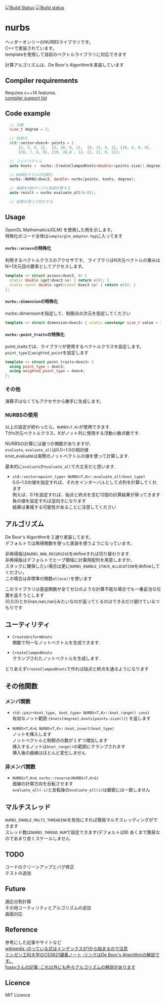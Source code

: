 [![Build Status](https://travis-ci.org/mocabe/nurbs.svg?branch=master)](https://travis-ci.org/mocabe/nurbs) [![Build status](https://ci.appveyor.com/api/projects/status/r5slhpbsgb7mny1r?svg=true)](https://ci.appveyor.com/project/mocabe/nurbs)
# nurbs
ヘッダーオンリーのNURBSライブラリです。  
C++で実装されています。  
templateを使用して自前のベクトルライブラリに対応できます  

計算アルゴリズムは、De Boor's Algorithmを実装しています  

## Compiler requirements
Requires c++14 features.  
[compiler support list](http://en.cppreference.com/w/cpp/compiler_support)

## Code example
```cpp
  // 次数
  size_t degree = 3;

  // 制御点
  std::vector<dvec4> points = {
      {2, 5, 0, 1},  {3, 10, 0, 1},  {8, 13, 0, 1}, {10, 4, 0, 0},
      {20, 7, 0, 0}, {19, 20,0 , 1}, {1, 21, 0, 1}};

  // ノットベクトル
  auto knots =  nurbs::CreateClampedKnots<double>(points.size(),degree);

  // NURBSクラスの初期化
  nurbs::NURBS<dvec3, double> nurbs{points, knots, degree};

  // 曲線を100サンプル程度計算する
  auto result = nurbs.evaluate_all(0.01);

  // 結果を使って何かする
```

## Usage  
OpenGL Mathematics(GLM) を使用した例を示します。  
特殊化のコード全体は`sample/glm_adaptor.hpp`に入ってます  

#### `nurbs::access`の特殊化
利用するベクトルクラスのアクセサです。
ライブラリはN次元ベクトルの重みはN+1次元目の要素としてアクセスします。

``` cpp
template <> struct access<dvec3, 0> {
  static double &get(dvec3 &v) { return v[0]; }
  static const double &get(const dvec3 &v) { return v[0]; }
};
```

#### `nurbs::dimension`の特殊化
nurbs::dimensionを指定して、制御点の次元を指定してください

``` cpp
template <> struct dimension<dvec3> { static constexpr size_t value = 3; };
```

#### `nurbs::point_traits`の特殊化
point_traitsでは、ライブラリが使用するベクトルクラスを設定します。
`point_type`と`weighted_point`を設定します

``` cpp
template <> struct point_traits<dvec3> {
  using point_type = dvec3;
  using weighted_point_type = dvec4;
};
```

### その他
演算子はなくてもアクセサから勝手に生成します。  


### NURBSの使用
以上の設定が終わったら、`NURBS<T,K>`が使用できます.    
Tがn次元ベクトルクラス、Kがノット列に使用する浮動小数点数です.  

NURBSの計算には幾つか関数がありますが、  
`evaluate`, `evaluate_all`は0.0~1.0の相対値  
knot_evaluateは実際のノットベクトルの値を使って計算します.  

基本的に`evaluate`か`evaluate_all`で大丈夫だと思います.  


- `std::vector<wpoint_type> NURBS<T,K>::evaluate_all(knot_type)`  
0.0~1.0の値を指定すれば、それをインターバルとして点列を計算してくれます  
例えば、0.1を設定すれば、始点と終点を含む12個の計算結果が帰ってきます  
負の値を設定すれば逆向きになります  
結果は重複する可能性があることに注意してください  


## アルゴリズム
De Boor's Algorithmを２通り実装してます。  
デフォルトでは再帰関数を使った実装を使うようになっています。  

非再帰版は```NURBS_NON_RECURSIVE```をdefineすれば切り替わります.  
非再帰版はデフォルトでヒープ領域に計算用配列を用意しますが、  
スタックに確保したい場合は更に```NURBS_ENABLE_STACK_ALLOCATION```をdefineしてください。  
この場合は非標準の関数```alloca()```を使います  

このライブラリは基底関数が全てゼロのような計算不能な場合でも一番妥当な位置を返そうとします  
{0,0,0}とか{nan,nan,nan}みたいなのが返ってくるのはできるだけ避けているつもりです

## ユーティリティ  
- `CreateUniformKnots`  
  関数で均一なノットベクトルを生成できます.  

- `CreateClampedKnots`  
  クランプされたノットベクトルを生成します.  

とりあえず`CreateClampedKnots`で作れば始点と終点を通るようになります  

## その他関数

### メンバ関数  

- `std::pair<knot_type, knot_type> NURBS<T,K>::knot_range() const`  
  有効なノット範囲 `{knots[degree],knots[points.size()]}` を返します  

- `NURBS<T,K>& NURBS<T,K>::knot_insert(knot_type)`  
  ノットを挿入します  
  ノットベクトルと制御点の数が１ずつ増加します  
  挿入するノットは`knot_range()`の範囲にクランプされます  
  挿入後の曲線はほとんど変化しません

### 非メンバ関数  

- `NURBS<T,K>& nurbs::reverse(NURBS<T,K>&)`  
  曲線の計算方向を反転させます  
  `evaluate_all(-i)`と反転後の`evaluate_all(i)`は厳密には一致しません  

## マルチスレッド
```NURBS_ENABLE_MULTI_THREADING```を有効にすれば簡易マルチスレッディングができます  
スレッド数は```NURBS_THREAD_NUM```で設定できます(デフォルトは8)
あくまで簡易なのであまり良くスケールしません  

## TODO
コードのクリーンアップとバグ修正  
テストの追加  

## Future
適応分割計算  
その他ユーティリティとアルゴリズムの追加  
曲面対応  

## Reference
参考にした記事やサイトなど  
[wikipedia :のっている式はインデックスが1から始まるので注意](https://ja.wikipedia.org/wiki/NURBS)  
[ミシガン工科大学のCS3621講義ノート :リンクはDe Boor's Algorithmの解説です。](https://pages.mtu.edu/~shene/COURSES/cs3621/NOTES/spline/de-Boor.html)  
[fussyさんの記事 :これ以外にも色々アルゴリズムの解説があります](http://fussy.web.fc2.com/algo/curve3_b-spline.htm)  
## Licence
MIT Licence
